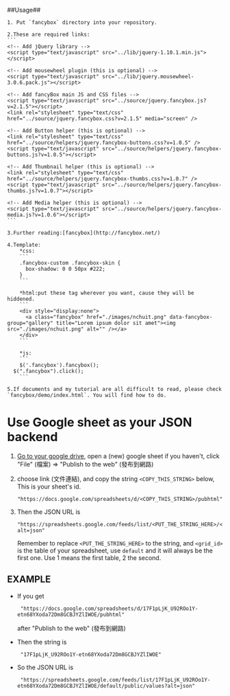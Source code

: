 ##Usage##

	1. Put `fancybox` directory into your repository.

	2.These are required links:
	```
	<!-- Add jQuery library -->
	<script type="text/javascript" src="../lib/jquery-1.10.1.min.js"></script>

	<!-- Add mousewheel plugin (this is optional) -->
	<script type="text/javascript" src="../lib/jquery.mousewheel-3.0.6.pack.js"></script>

	<!-- Add fancyBox main JS and CSS files -->
	<script type="text/javascript" src="../source/jquery.fancybox.js?v=2.1.5"></script>
	<link rel="stylesheet" type="text/css" href="../source/jquery.fancybox.css?v=2.1.5" media="screen" />

	<!-- Add Button helper (this is optional) -->
	<link rel="stylesheet" type="text/css" href="../source/helpers/jquery.fancybox-buttons.css?v=1.0.5" />
	<script type="text/javascript" src="../source/helpers/jquery.fancybox-buttons.js?v=1.0.5"></script>

	<!-- Add Thumbnail helper (this is optional) -->
	<link rel="stylesheet" type="text/css" href="../source/helpers/jquery.fancybox-thumbs.css?v=1.0.7" />
	<script type="text/javascript" src="../source/helpers/jquery.fancybox-thumbs.js?v=1.0.7"></script>

	<!-- Add Media helper (this is optional) -->
	<script type="text/javascript" src="../source/helpers/jquery.fancybox-media.js?v=1.0.6"></script>
	```

	3.Further reading:[fancybox](http://fancybox.net/)

	4.Template:
		*css:
		```
		.fancybox-custom .fancybox-skin {
		  box-shadow: 0 0 50px #222;
		}
		```

		*html:put these tag wherever you want, cause they will be hiddened.
		```
		<div style="display:none">      
		  <a class="fancybox" href="./images/nchuit.png" data-fancybox-group="gallery" title="Lorem ipsum dolor sit amet"><img src="./images/nchuit.png" alt="" /></a>
		</div>          
		```

		*js:
		```
		$('.fancybox').fancybox();
      $(".fancybox").click();
		```

	5.If documents and my tutorial are all difficult to read, please check `fancybox/demo/index.html`. You will find how to do.

# Use Google sheet as your JSON backend

 1. [Go to your google drive](https://drive.google.com/drive/#my-drive), open a (new) google sheet if you haven't, click "File" (檔案) => "Publish to the web" (發布到網路)
 2. choose link (文件連結), and copy the string `<COPY_THIS_STRING>` below, This is your sheet's id.

        "https://docs.google.com/spreadsheets/d/<COPY_THIS_STRING>/pubhtml"

 3. Then the JSON URL is

        "https://spreadsheets.google.com/feeds/list/<PUT_THE_STRING_HERE>/<grid_id>/public/values?alt=json"

    Remember to replace `<PUT_THE_STRING_HERE>` to the string, and `<grid_id>` is the table of your spreadsheet, use `default` and it will always be the first one.
    Use 1 means the first table, 2 the second.

## EXAMPLE

 * If you get 

        "https://docs.google.com/spreadsheets/d/17F1pLjK_U92ROo1Y-etn68YXoda72Dm8GCBJYZlIWOE/pubhtml"

    after "Publish to the web" (發布到網路)

 * Then the string is

        "17F1pLjK_U92ROo1Y-etn68YXoda72Dm8GCBJYZlIWOE"

 * So the JSON URL is

        "https://spreadsheets.google.com/feeds/list/17F1pLjK_U92ROo1Y-etn68YXoda72Dm8GCBJYZlIWOE/default/public/values?alt=json"
